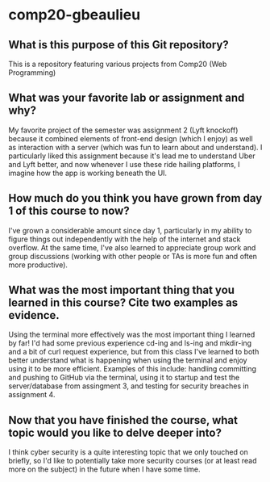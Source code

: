 # comp20-gbeaulieu

## What is this purpose of this Git repository? 
This is a repository featuring various projects from Comp20 (Web Programming)

## What was your favorite lab or assignment and why?
My favorite project of the semester was assignment 2 (Lyft knockoff) because it combined elements of front-end design (which I enjoy) as well as interaction with a server (which was fun to learn about and understand). I particularly liked this assignment because it's lead me to understand Uber and Lyft better, and now whenever I use these ride hailing platforms, I imagine how the app is working beneath the UI.

## How much do you think you have grown from day 1 of this course to now?
I've grown a considerable amount since day 1, particularly in my ability to figure things out independently with the help of the internet and stack overflow. At the same time, I've also learned to appreciate group work and group discussions (working with other people or TAs is more fun and often more productive).

## What was the most important thing that you learned in this course? Cite two examples as evidence.
Using the terminal more effectively was the most important thing I learned by far! I'd had some previous experience cd-ing and ls-ing and mkdir-ing and a bit of curl request experience, but from this class I've learned to both better understand what is happening when using the terminal and enjoy using it to be more efficient. Examples of this include: handling committing and pushing to GitHub via the terminal, using it to startup and test the server/database from assingment 3, and testing for security breaches in assignment 4.

## Now that you have finished the course, what topic would you like to delve deeper into?
I think cyber security is a quite interesting topic that we only touched on briefly, so I'd like to potentially take more security courses (or at least read more on the subject) in the future when I have some time.

